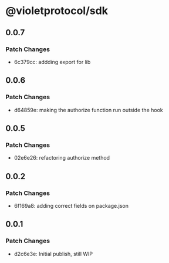 # @violetprotocol/sdk

## 0.0.7

### Patch Changes

- 6c379cc: addding export for lib

## 0.0.6

### Patch Changes

- d64859e: making the authorize function run outside the hook

## 0.0.5

### Patch Changes

- 02e6e26: refactoring authorize method

## 0.0.2

### Patch Changes

- 6f169a8: adding correct fields on package.json

## 0.0.1

### Patch Changes

- d2c6e3e: Initial publish, still WIP

